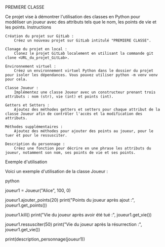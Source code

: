 PREMIERE CLASSE

Ce projet vise à démontrer l'utilisation des classes en Python pour modéliser un joueur avec des attributs tels que le nom, les points de vie et les points.
Instructions

    Création du projet sur GitLab :
        Créez un nouveau projet sur GitLab intitulé "PREMIERE CLASSE".

    Clonage du projet en local :
        Clonez le projet GitLab localement en utilisant la commande git clone <URL_du_projet_GitLab>.

    Environnement virtuel :
        Créez un environnement virtuel Python dans le dossier du projet pour isoler les dépendances. Vous pouvez utiliser python -m venv venv pour cela.

    Classe Joueur :
        Implémentez une classe Joueur avec un constructeur prenant trois attributs : nom (str), vie (int) et points (int).

    Getters et Setters :
        Ajoutez des méthodes getters et setters pour chaque attribut de la classe Joueur afin de contrôler l'accès et la modification des attributs.

    Méthodes supplémentaires :
        Ajoutez des méthodes pour ajouter des points au joueur, pour le tuer et pour le ressusciter.

    Description du personnage :
        Créez une fonction pour décrire en une phrase les attributs du joueur, notamment son nom, ses points de vie et ses points.

Exemple d'utilisation

Voici un exemple d'utilisation de la classe Joueur :

python

joueur1 = Joueur("Alice", 100, 0)

joueur1.ajouter_points(20)
print("Points du joueur après ajout :", joueur1.get_points())

joueur1.kill()
print("Vie du joueur après avoir été tué :", joueur1.get_vie())

joueur1.ressusciter(50)
print("Vie du joueur après la résurrection :", joueur1.get_vie())

print(description_personnage(joueur1))
